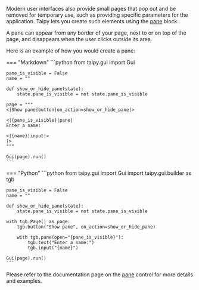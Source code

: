
Modern user interfaces also provide small pages that pop out and be removed for
temporary use, such as providing specific parameters for the application. Taipy lets
you create such elements using the [pane](../../viselements/generic/pane.md) block.

A pane can appear from any border of your page, next to or on top of the page, and
disappears when the user clicks outside its area.

Here is an example of how you would create a pane:

=== "Markdown"
    ```python
    from taipy.gui import Gui


    pane_is_visible = False
    name = ""

    def show_or_hide_pane(state):
        state.pane_is_visible = not state.pane_is_visible

    page = """
    <|Show pane|button|on_action=show_or_hide_pane|>

    <|{pane_is_visible}|pane|
    Enter a name:

    <|{name}|input|>
    |>
    """

    Gui(page).run()
    ```

=== "Python"
    ```python
    from taipy.gui import Gui
    import taipy.gui.builder as tgb


    pane_is_visible = False
    name = ""

    def show_or_hide_pane(state):
        state.pane_is_visible = not state.pane_is_visible

    with tgb.Page() as page:
        tgb.button("Show pane", on_action=show_or_hide_pane)

        with tgb.pane(open="{pane_is_visible}"):
            tgb.text("Enter a name:")
            tgb.input("{name}")

    Gui(page).run()
    ```

Please refer to the documentation page on the [pane](../../viselements/generic/pane.md) control for more details and examples.
